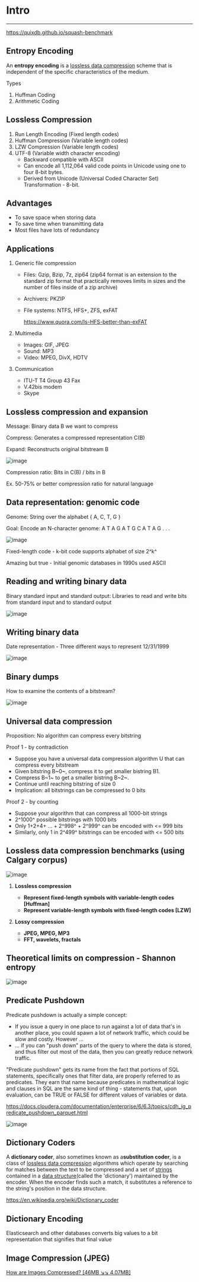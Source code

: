 # Intro

---

<https://quixdb.github.io/squash-benchmark>

## Entropy Encoding

An **entropy encoding** is a [lossless data compression](https://en.wikipedia.org/wiki/Lossless_compression) scheme that is independent of the specific characteristics of the medium.

Types

1. Huffman Coding
2. Arithmetic Coding

## Lossless Compression

1. Run Length Encoding (Fixed length codes)
2. Huffman Compression (Variable length codes)
3. LZW Compression (Variable length codes)
4. UTF-8 (Variable width character encoding)
    - Backward compatible with ASCII
    - Can encode all 1,112,064 valid code points in Unicode using one to four 8-bit bytes.
    - Derived from Unicode (Universal Coded Character Set) Transformation - 8-bit.

## Advantages

- To save space when storing data
- To save time when transmitting data
- Most files have lots of redundancy

## Applications

1. Generic file compression
    - Files: Gzip, Bzip, 7z, zip64 (zip64 format is an extension to the standard zip format that practically removes limits in sizes and the number of files inside of a zip archive)
    - Archivers: PKZIP
    - File systems: NTFS, HFS+, ZFS, exFAT

        <https://www.quora.com/Is-HFS-better-than-exFAT>

2. Multimedia
    - Images: GIF, JPEG
    - Sound: MP3
    - Video: MPEG, DivX, HDTV

3. Communication
    - ITU-T T4 Group 43 Fax
    - V.42bis modem
    - Skype

## Lossless compression and expansion

Message: Binary data B we want to compress

Compress: Generates a compressed representation C(B)

Expand: Reconstructs original bitstream B

![image](media/Intro-image1.jpeg)

Compression ratio: Bits in C(B) / bits in B

Ex. 50-75% or better compression ratio for natural language

## Data representation: genomic code

Genome: String over the alphabet { A, C, T, G }

Goal: Encode an N-character genome: A T A G A T G C A T A G . . .

![image](media/Intro-image2.jpg)

Fixed-length code - k-bit code supports alphabet of size 2^k^

Amazing but true - Initial genomic databases in 1990s used ASCII

## Reading and writing binary data

Binary standard input and standard output: Libraries to read and write bits from standard input and to standard output

![image](media/Intro-image3.jpg)

## Writing binary data

Date representation - Three different ways to represent 12/31/1999

![image](media/Intro-image4.jpg)

## Binary dumps

How to examine the contents of a bitstream?

![image](media/Intro-image5.jpg)

## Universal data compression

Proposition: No algorithm can compress every bitstring

Proof 1 - by contradiction

- Suppose you have a universal data compression algorithm U that can compress every bitstream
- Given bitstring B~0~, compress it to get smaller bistring B1.
- Compress B~1~ to get a smaller bistring B~2~.
- Continue until reaching bitstring of size 0
- Implication: all bitstrings can be compressed to 0 bits

Proof 2 - by counting

- Suppose your algorithm that can compress all 1000-bit strings
- 2^1000^ possible bitstrings with 1000 bits
- Only 1+2+4+ ... + 2^998^ + 2^999^ can be encoded with <= 999 bits
- Similarly, only 1 in 2^499^ bitstrings can be encoded with <= 500 bits

## Lossless data compression benchmarks (using Calgary corpus)

![image](media/Intro-image6.jpg)

1. **Lossless compression**
    - **Represent fixed-length symbols with variable-length codes [Huffman]**
    - **Represent variable-length symbols with fixed-length codes [LZW]**

2. **Lossy compression**
    - **JPEG, MPEG, MP3**
    - **FFT, wavelets, fractals**

## Theoretical limits on compression - Shannon entropy

![image](media/Intro-image7.jpg)

## Predicate Pushdown

Predicate pushdown is actually a simple concept:

- If you issue a query in one place to run against a lot of data that's in another place, you could spawn a lot of network traffic, which could be slow and costly. However ...
- ... if you can "push down" parts of the query to where the data is stored, and thus filter out most of the data, then you can greatly reduce network traffic.

"Predicate pushdown" gets its name from the fact that portions of SQL statements, specifically ones that filter data, are properly referred to as predicates. They earn that name because predicates in mathematical logic and clauses in SQL are the same kind of thing - statements that, upon evaluation, can be TRUE or FALSE for different values of variables or data.

<https://docs.cloudera.com/documentation/enterprise/6/6.3/topics/cdh_ig_predicate_pushdown_parquet.html>

![image](media/Intro-image8.jpg)

## Dictionary Coders

A **dictionary coder**, also sometimes known as a**substitution coder**, is a class of [lossless data compression](https://en.wikipedia.org/wiki/Lossless_data_compression) algorithms which operate by searching for matches between the text to be compressed and a set of [strings](https://en.wikipedia.org/wiki/String_(computer_science)) contained in a [data structure](https://en.wikipedia.org/wiki/Data_structure)(called the 'dictionary') maintained by the encoder. When the encoder finds such a match, it substitutes a reference to the string's position in the data structure.

<https://en.wikipedia.org/wiki/Dictionary_coder>

## Dictionary Encoding

Elasticsearch and other databases converts big values to a bit representation that signifies that final value

## Image Compression (JPEG)

[How are Images Compressed? [46MB ↘↘ 4.07MB]](https://www.youtube.com/watch?v=Kv1Hiv3ox8I)
